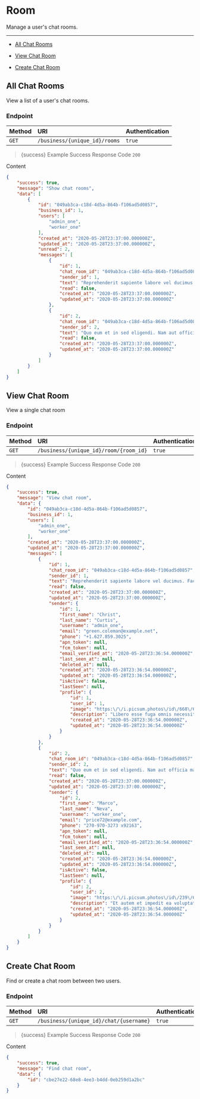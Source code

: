 # Room

Manage a user&#039;s chat rooms.

---

- [All Chat Rooms](#all-rooms)


- [View Chat Room](#single-room)


- [Create Chat Room](#create-room)



<a name="all-rooms"></a>
## All Chat Rooms

View a list of a user&#039;s chat rooms.
### Endpoint
|Method|URI|Authentication|
|:-|:-|:-|
|`GET`|`/business/{unique_id}/rooms`|`true`|



> {success} Example Success Response
Code `200`

Content

```json
{
    "success": true,
    "message": "Show chat rooms",
    "data": [
        {
            "id": "049ab3ca-c18d-4d5a-864b-f106ad5d0857",
            "business_id": 1,
            "users": [
                "admin_one",
                "worker_one"
            ],
            "created_at": "2020-05-28T23:37:00.000000Z",
            "updated_at": "2020-05-28T23:37:00.000000Z",
            "unread": 2,
            "messages": [
                {
                    "id": 1,
                    "chat_room_id": "049ab3ca-c18d-4d5a-864b-f106ad5d0857",
                    "sender_id": 1,
                    "text": "Reprehenderit sapiente labore vel ducimus. Facilis magni exercitationem omnis modi quia est.",
                    "read": false,
                    "created_at": "2020-05-28T23:37:00.000000Z",
                    "updated_at": "2020-05-28T23:37:00.000000Z"
                },
                {
                    "id": 2,
                    "chat_room_id": "049ab3ca-c18d-4d5a-864b-f106ad5d0857",
                    "sender_id": 2,
                    "text": "Quo eum et in sed eligendi. Nam aut officia maxime quod.",
                    "read": false,
                    "created_at": "2020-05-28T23:37:00.000000Z",
                    "updated_at": "2020-05-28T23:37:00.000000Z"
                }
            ]
        }
    ]
}

```



<a name="single-room"></a>
## View Chat Room

View a single chat room
### Endpoint
|Method|URI|Authentication|
|:-|:-|:-|
|`GET`|`/business/{unique_id}/room/{room_id}`|`true`|



> {success} Example Success Response
Code `200`

Content

```json
{
    "success": true,
    "message": "View chat room",
    "data": {
        "id": "049ab3ca-c18d-4d5a-864b-f106ad5d0857",
        "business_id": 1,
        "users": [
            "admin_one",
            "worker_one"
        ],
        "created_at": "2020-05-28T23:37:00.000000Z",
        "updated_at": "2020-05-28T23:37:00.000000Z",
        "messages": [
            {
                "id": 1,
                "chat_room_id": "049ab3ca-c18d-4d5a-864b-f106ad5d0857",
                "sender_id": 1,
                "text": "Reprehenderit sapiente labore vel ducimus. Facilis magni exercitationem omnis modi quia est.",
                "read": false,
                "created_at": "2020-05-28T23:37:00.000000Z",
                "updated_at": "2020-05-28T23:37:00.000000Z",
                "sender": {
                    "id": 1,
                    "first_name": "Christ",
                    "last_name": "Curtis",
                    "username": "admin_one",
                    "email": "green.coleman@example.net",
                    "phone": "+1.627.859.3025",
                    "apn_token": null,
                    "fcm_token": null,
                    "email_verified_at": "2020-05-28T23:36:54.000000Z",
                    "last_seen_at": null,
                    "deleted_at": null,
                    "created_at": "2020-05-28T23:36:54.000000Z",
                    "updated_at": "2020-05-28T23:36:54.000000Z",
                    "isActive": false,
                    "lastSeen": null,
                    "profile": {
                        "id": 1,
                        "user_id": 1,
                        "image": "https:\/\/i.picsum.photos\/id\/668\/600\/600.jpg",
                        "description": "Libero esse fuga omnis necessitatibus sunt ut.",
                        "created_at": "2020-05-28T23:36:54.000000Z",
                        "updated_at": "2020-05-28T23:36:54.000000Z"
                    }
                }
            },
            {
                "id": 2,
                "chat_room_id": "049ab3ca-c18d-4d5a-864b-f106ad5d0857",
                "sender_id": 2,
                "text": "Quo eum et in sed eligendi. Nam aut officia maxime quod.",
                "read": false,
                "created_at": "2020-05-28T23:37:00.000000Z",
                "updated_at": "2020-05-28T23:37:00.000000Z",
                "sender": {
                    "id": 2,
                    "first_name": "Marco",
                    "last_name": "Neva",
                    "username": "worker_one",
                    "email": "price72@example.com",
                    "phone": "270-970-3273 x92163",
                    "apn_token": null,
                    "fcm_token": null,
                    "email_verified_at": "2020-05-28T23:36:54.000000Z",
                    "last_seen_at": null,
                    "deleted_at": null,
                    "created_at": "2020-05-28T23:36:54.000000Z",
                    "updated_at": "2020-05-28T23:36:54.000000Z",
                    "isActive": false,
                    "lastSeen": null,
                    "profile": {
                        "id": 2,
                        "user_id": 2,
                        "image": "https:\/\/i.picsum.photos\/id\/239\/600\/600.jpg",
                        "description": "Et autem et impedit ea voluptatem.",
                        "created_at": "2020-05-28T23:36:54.000000Z",
                        "updated_at": "2020-05-28T23:36:54.000000Z"
                    }
                }
            }
        ]
    }
}

```



<a name="create-room"></a>
## Create Chat Room

Find or create a chat room between two users.
### Endpoint
|Method|URI|Authentication|
|:-|:-|:-|
|`GET`|`/business/{unique_id}/chat/{username}`|`true`|



> {success} Example Success Response
Code `200`

Content

```json
{
    "success": true,
    "message": "Find chat room",
    "data": {
        "id": "cbe27e22-68e8-4ee3-b4dd-0eb259d1a2bc"
    }
}

```


